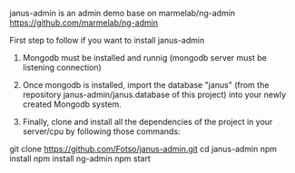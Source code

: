 janus-admin is an admin demo base on marmelab/ng-admin https://github.com/marmelab/ng-admin

First step to follow if you want to install janus-admin

1. Mongodb must be installed and runnig (mongodb server must be listening connection)

2. Once mongodb is installed, import the database "janus" (from the repository janus-admin/janus.database of this project) into your newly created Mongodb system.

3. Finally, clone and install all the dependencies of the project in your server/cpu by following those commands:

git clone https://github.com/Fotso/janus-admin.git
cd janus-admin
npm install
npm install ng-admin
npm start